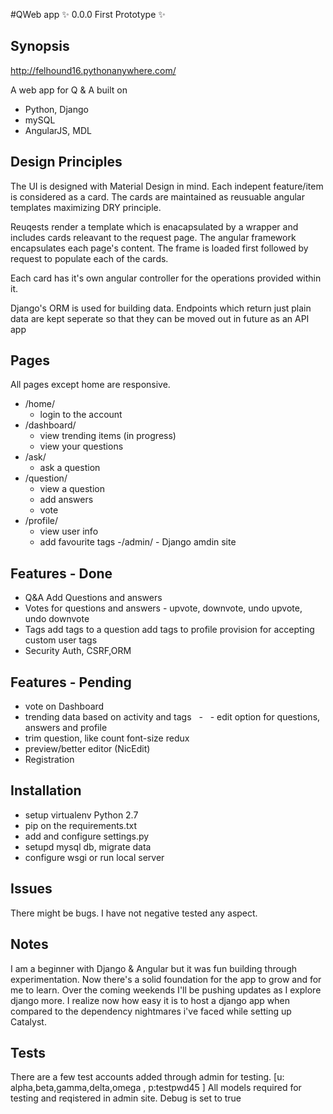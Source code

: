 #QWeb app
:sparkles: 0.0.0 First Prototype :sparkles:

## Synopsis
  http://felhound16.pythonanywhere.com/
  
  A web app for Q & A built on 
  - Python, Django
  - mySQL
  - AngularJS, MDL
  
## Design Principles
  The UI is designed with Material Design in mind. Each indepent feature/item is considered as a card.
  The cards are maintained as reusuable angular templates maximizing DRY principle.
  
  Reuqests render a template which is enacapsulated by a wrapper and includes cards releavant to the request page.
  The angular framework encapsulates each page's content. The frame is loaded first followed by request to populate each of the cards.
  
  Each card has it's own angular controller for the operations provided within it.
  
  Django's ORM is used for building data.
  Endpoints which return just plain data are kept seperate so that they can be moved out in future as an API app
    
## Pages
  All pages except home are responsive. 
  - /home/
    - login to the account    
  - /dashboard/
    - view trending items (in progress)
    - view your questions    
  - /ask/
    - ask a question
  - /question/
    - view a question
    - add answers
    - vote
  - /profile/
    - view user info
    - add favourite tags
  -/admin/ - Django amdin site  
 
## Features - Done
  - Q&A
    Add Questions and answers
  - Votes
    for questions and answers - upvote, downvote, undo upvote, undo downvote
  - Tags
    add tags to a question
    add tags to profile
    provision for accepting custom user tags
  - Security
    Auth, CSRF,ORM
 
## Features - Pending
   - vote on Dashboard
   - trending data based on activity and tags   - 
   - edit option for questions, answers and profile
   - trim question, like count font-size redux
   - preview/better editor (NicEdit)
   - Registration
    
## Installation
  - setup virtualenv Python 2.7
  - pip on the requirements.txt
  - add and configure settings.py
  - setupd mysql db, migrate data
  - configure wsgi or run local server
  
## Issues
   There might be bugs. I have not negative tested any aspect.    
   
## Notes
  I am a beginner with Django & Angular but it was fun building through experimentation. Now there's a solid foundation for the app to grow and for me to learn. Over the coming weekends I'll be pushing updates as I explore django more. 
  I realize now how easy it is to host a django app when compared to the dependency nightmares i've faced while setting up Catalyst.
  

## Tests
There are a few test accounts added through admin for testing. [u: alpha,beta,gamma,delta,omega , p:testpwd45 ]
All models required for testing and reqistered in admin site.
Debug is set to true




